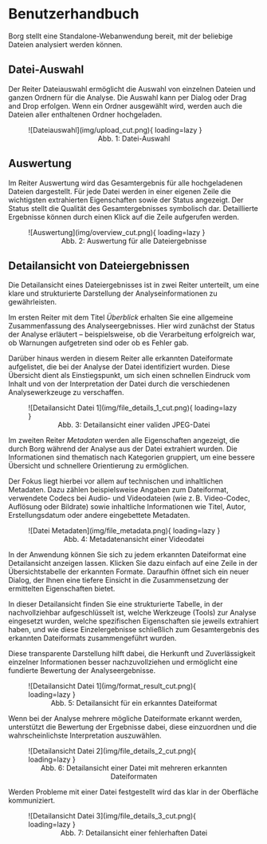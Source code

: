 # Benutzerhandbuch

Borg stellt eine Standalone-Webanwendung bereit, mit der beliebige Dateien analysiert werden können.

## Datei-Auswahl

Der Reiter Dateiauswahl ermöglicht die Auswahl von einzelnen Dateien und ganzen Ordnern für die Analyse. Die Auswahl kann per Dialog oder Drag and Drop erfolgen. Wenn ein Ordner ausgewählt wird, werden auch die Dateien aller enthaltenen Ordner hochgeladen.

<figure markdown="span">
  ![Dateiauswahl](img/upload_cut.png){ loading=lazy }
  <br>
  <center><figcaption>Abb. 1: Datei-Auswahl</figcaption></center>
</figure>

## Auswertung

Im Reiter Auswertung wird das Gesamtergebnis für alle hochgeladenen Dateien dargestellt. Für jede Datei werden in einer eigenen Zeile die wichtigsten extrahierten Eigenschaften sowie der Status angezeigt. Der Status stellt die Qualität des Gesamtergebnisses symbolisch dar. Detaillierte Ergebnisse können durch einen Klick auf die Zeile aufgerufen werden.

<figure markdown="span">
  ![Auswertung](img/overview_cut.png){ loading=lazy }
  <br>
  <center><figcaption>Abb. 2: Auswertung für alle Dateiergebnisse</figcaption></center>
</figure>

## Detailansicht von Dateiergebnissen

Die Detailansicht eines Dateiergebnisses ist in zwei Reiter unterteilt, um eine klare und strukturierte Darstellung der Analyseinformationen zu gewährleisten.

Im ersten Reiter mit dem Titel _Überblick_ erhalten Sie eine allgemeine Zusammenfassung des Analyseergebnisses. Hier wird zunächst der Status der Analyse erläutert – beispielsweise, ob die Verarbeitung erfolgreich war, ob Warnungen aufgetreten sind oder ob es Fehler gab.

Darüber hinaus werden in diesem Reiter alle erkannten Dateiformate aufgelistet, die bei der Analyse der Datei identifiziert wurden. Diese Übersicht dient als Einstiegspunkt, um sich einen schnellen Eindruck vom Inhalt und von der Interpretation der Datei durch die verschiedenen Analysewerkzeuge zu verschaffen.

<figure markdown="span">
  ![Detailansicht Datei 1](img/file_details_1_cut.png){ loading=lazy }
  <br>
  <center><figcaption>Abb. 3: Detailansicht einer validen JPEG-Datei</figcaption></center>
</figure>

Im zweiten Reiter _Metadaten_ werden alle Eigenschaften angezeigt, die durch Borg während der Analyse aus der Datei extrahiert wurden. Die Informationen sind thematisch nach Kategorien gruppiert, um eine bessere Übersicht und schnellere Orientierung zu ermöglichen.

Der Fokus liegt hierbei vor allem auf technischen und inhaltlichen Metadaten. Dazu zählen beispielsweise Angaben zum Dateiformat, verwendete Codecs bei Audio- und Videodateien (wie z. B. Video-Codec, Auflösung oder Bildrate) sowie inhaltliche Informationen wie Titel, Autor, Erstellungsdatum oder andere eingebettete Metadaten.

<figure markdown="span">
  ![Datei Metadaten](img/file_metadata.png){ loading=lazy }
  <br>
  <center><figcaption>Abb. 4: Metadatenansicht einer Videodatei</figcaption></center>
</figure>

In der Anwendung können Sie sich zu jedem erkannten Dateiformat eine Detailansicht anzeigen lassen. Klicken Sie dazu einfach auf eine Zeile in der Übersichtstabelle der erkannten Formate. Daraufhin öffnet sich ein neuer Dialog, der Ihnen eine tiefere Einsicht in die Zusammensetzung der ermittelten Eigenschaften bietet.

In dieser Detailansicht finden Sie eine strukturierte Tabelle, in der nachvollziehbar aufgeschlüsselt ist, welche Werkzeuge (Tools) zur Analyse eingesetzt wurden, welche spezifischen Eigenschaften sie jeweils extrahiert haben, und wie diese Einzelergebnisse schließlich zum Gesamtergebnis des erkannten Dateiformats zusammengeführt wurden.

Diese transparente Darstellung hilft dabei, die Herkunft und Zuverlässigkeit einzelner Informationen besser nachzuvollziehen und ermöglicht eine fundierte Bewertung der Analyseergebnisse.

<figure markdown="span">
  ![Detailansicht Datei 1](img/format_result_cut.png){ loading=lazy }
  <br>
  <center><figcaption>Abb. 5: Detailansicht für ein erkanntes Dateiformat</figcaption></center>
</figure>

Wenn bei der Analyse mehrere mögliche Dateiformate erkannt werden, unterstützt die Bewertung der Ergebnisse dabei, diese einzuordnen und die wahrscheinlichste Interpretation auszuwählen.

<figure markdown="span">
  ![Detailansicht Datei 2](img/file_details_2_cut.png){ loading=lazy }
  <br>
  <center><figcaption>Abb. 6: Detailansicht einer Datei mit mehreren erkannten Dateiformaten</figcaption></center>
</figure>

Werden Probleme mit einer Datei festgestellt wird das klar in der Oberfläche kommuniziert.

<figure markdown="span">
  ![Detailansicht Datei 3](img/file_details_3_cut.png){ loading=lazy }
  <br>
  <center><figcaption>Abb. 7: Detailansicht einer fehlerhaften Datei</figcaption></center>
</figure>
